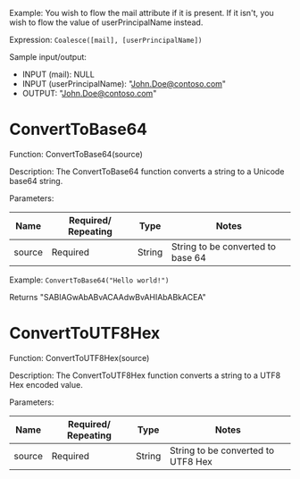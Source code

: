 Example: You wish to flow the mail attribute if it is present. If it isn't, you wish to flow the value of userPrincipalName instead.

Expression: `Coalesce([mail], [userPrincipalName])`

Sample input/output:

- INPUT (mail): NULL
- INPUT (userPrincipalName): "John.Doe@contoso.com"
- OUTPUT: "John.Doe@contoso.com"

# ConvertToBase64

Function: ConvertToBase64(source)

Description: The ConvertToBase64 function converts a string to a Unicode base64 string. 

Parameters:

| Name   | Required/ Repeating | Type   | Notes                         |
|--------|----------------------|--------|-------------------------------|
| source | Required             | String | String to be converted to base 64 |

Example: `ConvertToBase64("Hello world!")`

Returns "SABIAGwAbABvACAAdwBvAHIAbABkACEA"

# ConvertToUTF8Hex

Function: ConvertToUTF8Hex(source)

Description: The ConvertToUTF8Hex function converts a string to a UTF8 Hex encoded value.

Parameters:

| Name   | Required/ Repeating | Type   | Notes                           |
|--------|----------------------|--------|---------------------------------|
| source | Required             | String | String to be converted to UTF8 Hex | 


